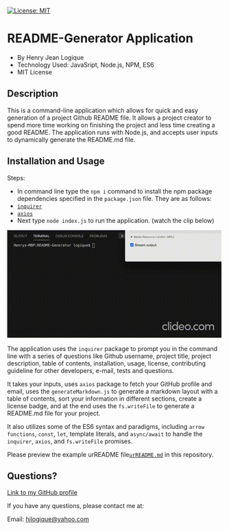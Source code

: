 [![License: MIT](https://img.shields.io/badge/License-MIT-yellow.svg)](https://opensource.org/licenses/MIT)
  
# README-Generator Application

* By Henry Jean Logique
* Technology Used: JavaSript, Node.js, NPM, ES6
* MIT License

## Description 
  
This is a command-line application which allows for quick and easy generation of a project Github README file. It allows a project creator to spend more time working on finishing the project and less time creating a good README. The application runs with Node.js, and accepts user inputs to dynamically generate the README.md file.

## Installation and Usage

Steps:

 * In command line type the `npm i` command to install the npm package dependencies specified in the `package.json` file. They are as follows:
  * [`inquirer`](https://www.npmjs.com/package/inquirer)
  * [`axios`](https://www.npmjs.com/package/axios)
  * Next type `node index.js` to run the application. (watch the clip below)

![Demo of README-generator](readme-generator.gif)

The application uses the `inquirer` package to prompt you in the command line with a series of questions like Github username, project title, project description, table of contents, installation, usage, license, contributing guideline for other developers, e-mail, tests and questions.

It takes your inputs, uses `axios` package to fetch your GitHub profile and email, uses the `generateMarkdown.js` to generate a markdown layout with a table of contents, sort your information in different sections, create a license badge, and at the end uses the `fs.writeFile` to generate a README.md file for your project. 

It also utilizes some of the ES6 syntax and paradigms, including `arrow functions`, `const`, `let`, template literals, and `async/await` to handle the `inquirer`, `axios`, and `fs.writeFile` promises.

Please preview the example urREADME file[`urREADME.md`](https://github.com/hjlogique/README-Generator/blob/main/urREADME.md) in this repository.


## Questions?

[Link to my GitHub profile](https://github.com/hjlogique)

If you have any questions, please contact me at:

Email: hjlogique@yahoo.com
